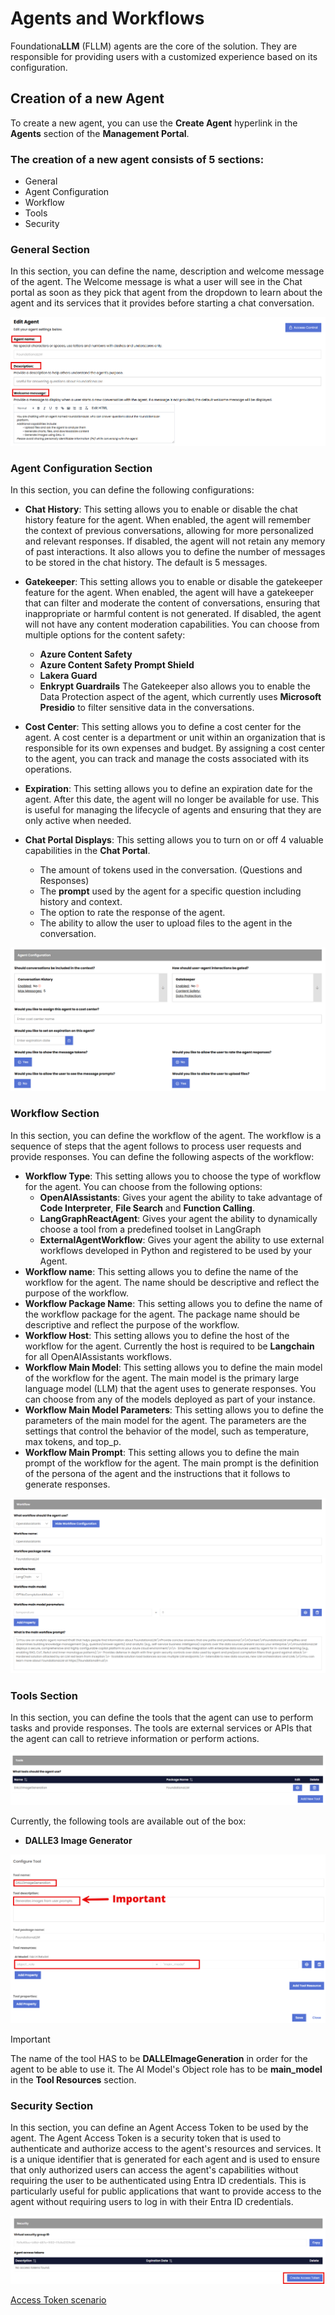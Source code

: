 # Agents and Workflows

Foundationa**LLM** (FLLM) agents are the core of the solution. They are responsible for providing users with a customized experience based on its configuration.

## Creation of a new Agent

To create a new agent, you can use the **Create Agent** hyperlink in the **Agents** section of the **Management Portal**. 

### The creation of a new agent consists of 5 sections:

- General
- Agent Configuration
- Workflow
- Tools
- Security

### General Section

In this section, you can define the name, description and welcome message of the agent.  The Welcome message is what a user will see in the Chat portal as soon as they pick that agent from the dropdown to learn about the agent and its services that it provides before starting a chat conversation.

![General Agent information](./media/agent_Workflow_1.png)

### Agent Configuration Section

In this section, you can define the following configurations:

- **Chat History**: This setting allows you to enable or disable the chat history feature for the agent. When enabled, the agent will remember the context of previous conversations, allowing for more personalized and relevant responses. If disabled, the agent will not retain any memory of past interactions. It also allows you to define the number of messages to be stored in the chat history. The default is 5 messages.

- **Gatekeeper**: This setting allows you to enable or disable the gatekeeper feature for the agent. When enabled, the agent will have a gatekeeper that can filter and moderate the content of conversations, ensuring that inappropriate or harmful content is not generated. If disabled, the agent will not have any content moderation capabilities. 
You can choose from multiple options for the content safety:
  - **Azure Content Safety**
  - **Azure Content Safety Prompt Shield**
  - **Lakera Guard**
  - **Enkrypt Guardrails**
The Gatekeeper also allows you to enable the Data Protection aspect of the agent, which currently uses **Microsoft Presidio** to filter sensitive data in the conversations.

- **Cost Center**: This setting allows you to define a cost center for the agent. A cost center is a department or unit within an organization that is responsible for its own expenses and budget. By assigning a cost center to the agent, you can track and manage the costs associated with its operations.

- **Expiration**: This setting allows you to define an expiration date for the agent. After this date, the agent will no longer be available for use. This is useful for managing the lifecycle of agents and ensuring that they are only active when needed.

- **Chat Portal Displays**: This setting allows you to turn on or off 4 valuable capabilities in the **Chat Portal**.
  - The amount of tokens used in the conversation. (Questions and Responses)
  - The **prompt** used by the agent for a specific question including history and context.
  - The option to rate the response of the agent.
  - The ability to allow the user to upload files to the agent in the conversation.

![Agent Configuration Section](./media/agent_Workflow_2.png)

### Workflow Section

In this section, you can define the workflow of the agent. The workflow is a sequence of steps that the agent follows to process user requests and provide responses. You can define the following aspects of the workflow:

- **Workflow Type**: This setting allows you to choose the type of workflow for the agent. You can choose from the following options:
  - **OpenAIAssistants**: Gives your agent the ability to take advantage of **Code Interpreter**, **File Search** and **Function Calling**.
  - **LangGraphReactAgent**: Gives your agent the ability to dynamically choose a tool from a predefined toolset in LangGraph
  - **ExternalAgentWorkflow**: Gives your agent the ability to use external workflows developed in Python and registered to be used by your Agent.
- **Workflow name**: This setting allows you to define the name of the workflow for the agent. The name should be descriptive and reflect the purpose of the workflow.
- **Workflow Package Name**: This setting allows you to define the name of the workflow package for the agent. The package name should be descriptive and reflect the purpose of the workflow.
- **Workflow Host**: This setting allows you to define the host of the workflow for the agent. Currently the host is required to be **Langchain** for all OpenAIAssistants workflows.
- **Workflow Main Model**: This setting allows you to define the main model of the workflow for the agent. The main model is the primary large language model (LLM) that the agent uses to generate responses. You can choose from any of the models deployed as part of your instance.
- **Workflow Main Model Parameters**: This setting allows you to define the parameters of the main model for the agent. The parameters are the settings that control the behavior of the model, such as temperature, max tokens, and top_p. 
- **Workflow Main Prompt**: This setting allows you to define the main prompt of the workflow for the agent. The main prompt is the definition of the persona of the agent and the instructions that it follows to generate responses.

![Agent Workflow configuration](./media/agent_Workflow_3.png)

### Tools Section

In this section, you can define the tools that the agent can use to perform tasks and provide responses. The tools are external services or APIs that the agent can call to retrieve information or perform actions. 

![Agent Tools configuration](./media/agent_Workflow_4.png)

Currently, the following tools are available out of the box:
- **DALLE3 Image Generator**

![DALLE3 Tool configuration](./media/agent_Workflow_5.png)

> [!Important]
> The name of the tool HAS to be **DALLEImageGeneration** in order for the agent to be able to use it. The AI Model's Object role has to be **main_model** in the **Tool Resources** section.

### Security Section

In this section, you can define an Agent Access Token to be used by the agent. The Agent Access Token is a security token that is used to authenticate and authorize access to the agent's resources and services. It is a unique identifier that is generated for each agent and is used to ensure that only authorized users can access the agent's capabilities without requiring the user to be authenticated using Entra ID credentials. 
This is particularly useful for public applications that want to provide access to the agent without requiring users to log in with their Entra ID credentials.

![Agent Access Token configuration](./media/agent_Workflow_6.png)

[Access Token scenario](Agent_AccessToken.md)

